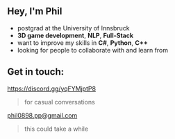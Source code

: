 ## Hey, I'm Phil
- postgrad at the University of Innsbruck
- **3D game development**, **NLP**, **Full-Stack**
- want to improve my skills in **C#**, **Python**, **C++**
- looking for people to collaborate with and learn from
 
                
## Get in touch:
 
 https://discord.gg/yqFYMjptP8 
 > for casual conversations
 
 phil0898.pp@gmail.com  
 > this could take a while
<!---
philparzer/philparzer is a ✨ special ✨ repository because its `README.md` (this file) appears on your GitHub profile.
You can click the Preview link to take a look at your changes.
--->
